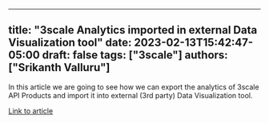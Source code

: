 
---
title: "3scale Analytics imported in external Data Visualization tool"
date: 2023-02-13T15:42:47-05:00
draft: false
tags: ["3scale"]
authors: ["Srikanth Valluru"]
---

In this article we are going to see how we can export the analytics of 3scale API Products and import it into external (3rd party) Data Visualization tool.

[Link to article](https://medium.com/@srikanthvalluru/3scale-analytics-imported-in-external-data-visualization-tool-13c7863a3d01) 

